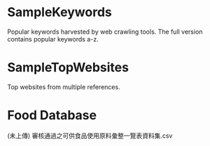# SampleKeywords

Popular keywords harvested by web crawling tools.
The full version contains popular keywords a-z.

# SampleTopWebsites

Top websites from multiple references.

# Food Database 

(未上傳) 審核通過之可供食品使用原料彙整一覽表資料集.csv
